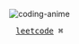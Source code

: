 <div align="center">
  
![coding-anime]([https://github.com/Wefdzen/Wefdzen/assets/108589201/781e93bb-c1e9-41e2-aea4-9004c05d89a8](https://user-images.githubusercontent.com/74038190/212284158-e840e285-664b-44d7-b79b-e264b5e54825.gif))


<p align="center">
  <samp>
    <a href="https://leetcode.com/wefdzen/">leetcode</a> ⌘
  </samp>
</p>

